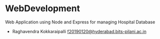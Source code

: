# WebDevelopment
Web Application using Node and Express for managing Hospital Database
- Raghavendra Kokkaraipalli
  f20190120@hyderabad.bits-pilani.ac.in
